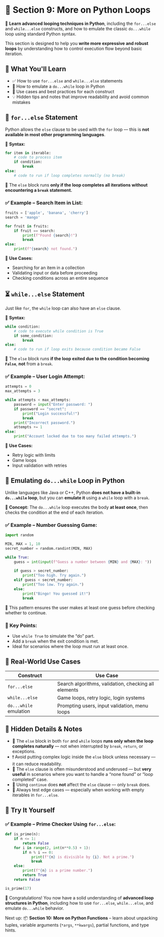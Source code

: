 # 🔁 Section 9: More on Python Loops

🔁 **Learn advanced looping techniques in Python**, including the `for...else` and `while...else` constructs, and how to emulate the classic `do...while` loop using standard Python syntax.

This section is designed to help you **write more expressive and robust loops** by understanding how to control execution flow beyond basic iteration.



## 🧠 What You'll Learn

- ✅ How to use `for...else` and `while...else` statements
- 🔁 How to emulate a `do...while` loop in Python
- 📌 Use cases and best practices for each construct
- 💡 Hidden tips and notes that improve readability and avoid common mistakes



## 🔄 `for...else` Statement

Python allows the `else` clause to be used with the `for` loop — this is **not available in most other programming languages**.

🔹 **Syntax:**
```python
for item in iterable:
    # code to process item
    if condition:
        break
else:
    # code to run if loop completes normally (no break)
```

🔸 The `else` block runs **only if the loop completes all iterations without encountering a `break` statement.**

### ✅ Example – Search Item in List:

```python
fruits = ['apple', 'banana', 'cherry']
search = 'mango'

for fruit in fruits:
    if fruit == search:
        print(f"Found {search}!")
        break
else:
    print(f"{search} not found.")
```

🔹 **Use Cases:**
- Searching for an item in a collection
- Validating input or data before proceeding
- Checking conditions across an entire sequence


## ⏳ `while...else` Statement

Just like `for`, the `while` loop can also have an `else` clause.

🔹 **Syntax:**
```python
while condition:
    # code to execute while condition is True
    if some_condition:
        break
else:
    # code to run if loop exits because condition became False
```

🔸 The `else` block runs **if the loop exited due to the condition becoming `False`**, **not** from a `break`.

### ✅ Example – User Login Attempt:

```python
attempts = 0
max_attempts = 3

while attempts < max_attempts:
    password = input("Enter password: ")
    if password == "secret":
        print("Login successful!")
        break
    print("Incorrect password.")
    attempts += 1
else:
    print("Account locked due to too many failed attempts.")
```

🔹 **Use Cases:**
- Retry logic with limits
- Game loops
- Input validation with retries


## 🎯 Emulating `do...while` Loop in Python

Unlike languages like Java or C++, Python **does not have a built-in `do...while` loop**, but you can **emulate it** using a `while` loop with a `break`.

🔹 **Concept:**
The `do...while` loop executes the body **at least once**, then checks the condition at the end of each iteration.

### ✅ Example – Number Guessing Game:

```python
import random

MIN, MAX = 1, 10
secret_number = random.randint(MIN, MAX)

while True:
    guess = int(input(f"Guess a number between {MIN} and {MAX}: "))
    
    if guess > secret_number:
        print("Too high. Try again.")
    elif guess < secret_number:
        print("Too low. Try again.")
    else:
        print("Bingo! You guessed it!")
        break
```

🔹 This pattern ensures the user makes at least one guess before checking whether to continue.

### 📝 Key Points:
- Use `while True` to simulate the “do” part.
- Add a `break` when the exit condition is met.
- Ideal for scenarios where the loop must run at least once.



## 🧩 Real-World Use Cases

| Construct       | Use Case                                               |
|------------------|--------------------------------------------------------|
| `for...else`     | Search algorithms, validation, checking all elements   |
| `while...else`   | Game loops, retry logic, login systems               |
| `do...while` emulation | Prompting users, input validation, menu loops |



## 🧠 Hidden Details & Notes

- 🔁 The `else` block in both `for` and `while` loops **runs only when the loop completes naturally** — not when interrupted by `break`, `return`, or exceptions.
- ❗ Avoid putting complex logic inside the `else` block unless necessary — it can reduce readability.
- 🧪 The `else` clause is often misunderstood and underused — but **very useful** in scenarios where you want to handle a “none found” or “loop completed” case.
- 🚫 Using `continue` does **not** affect the `else` clause — only `break` does.
- 🧹 Always test edge cases — especially when working with empty iterables in `for...else`.



## 🧪 Try It Yourself

### ✅ Example – Prime Checker Using `for...else`:

```python
def is_prime(n):
    if n <= 1:
        return False
    for i in range(2, int(n**0.5) + 1):
        if n % i == 0:
            print(f"{n} is divisible by {i}. Not a prime.")
            break
    else:
        print(f"{n} is a prime number.")
        return True
    return False

is_prime(17)
```



🎉 Congratulations! You now have a solid understanding of **advanced loop structures in Python**, including how to use `for...else`, `while...else`, and emulate `do...while` behavior.

Next up: 📦 **Section 10: More on Python Functions** – learn about unpacking tuples, variable arguments (`*args`, `**kwargs`), partial functions, and type hints.


